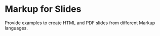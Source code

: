 # Markup for Slides

Provide examples to create HTML and PDF slides from different Markup languages.

